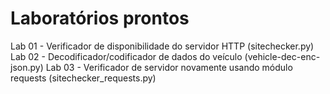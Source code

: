 # Laboratórios prontos

Lab 01 - Verificador de disponibilidade do servidor HTTP (sitechecker.py)
Lab 02 - Decodificador/codificador de dados do veículo (vehicle-dec-enc-json.py)
Lab 03 - Verificador de servidor novamente usando módulo requests (sitechecker_requests.py)
